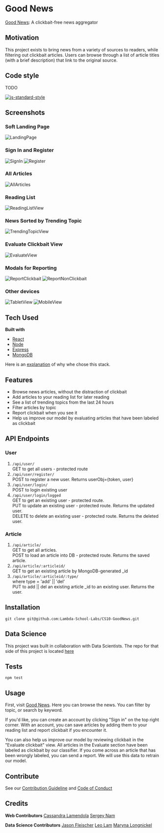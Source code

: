 # Good News
[Good News](https://labs7goodnews.herokuapp.com/): A clickbait-free news aggregator

## Motivation
This project exists to bring news from a variety of sources to readers, while filtering out clickbait articles. Users can browse through a list of article titles (with a brief description) that link to the original source.

## Code style
TODO

[![js-standard-style](https://img.shields.io/badge/code%20style-standard-brightgreen.svg?style=flat)](https://github.com/feross/standard)
 
## Screenshots
### Soft Landing Page
![LandingPage](ScreenShots/LandingPage.png)

### Sign In and Register
![SignIn](ScreenShots/SignIn.png)
![Register](ScreenShots/Register.png)

### All Articles
![AllArticles](ScreenShots/AllArticles.png)

### Reading List
![ReadingListView](ScreenShots/ReadingListView.png)

### News Sorted by Trending Topic
![TrendingTopicView](ScreenShots/TrendingTopicView.png)

### Evaluate Clickbait View
![EvaluateView](ScreenShots/EvaluateView.png)

### Modals for Reporting
![ReportClickbait](ScreenShots/ReportClickbait.png)
![ReportNonClickbait](ScreenShots/ReportNonClickbait.png)

### Other devices
![TabletView](ScreenShots/TabletView.png)
![MobileView](ScreenShots/MobileView.png)

## Tech Used
<b>Built with</b>
- [React](https://reactjs.org/)
- [Node](https://nodejs.org/en/)
- [Express](http://expressjs.com/)
- [MongoDB](https://www.mongodb.com/)

Here is an [explanation](https://github.com/Lambda-School-Labs/CS10-GoodNews/blob/master/explanation.md) of why whe chose this stack.

## Features
- Browse news articles, without the distraction of clickbait
- Add articles to your reading list for later reading
- See a list of trending topics from the last 24 hours
- Filter articles by topic
- Report clickbait when you see it
- Help us improve our model by evaluating articles that have been labeled as clickbait

## API Endpoints
### User
1. `/api/user/` \
GET to get all users - protected route
2. `/api/user/register/`\
POST to register a new user. Returns userObj={token, user}
3. `/api/user/login/` \
POST to login existing user
4. `/api/user/login/logged` \
GET to get an existing user - protected route. \
PUT to update an existing user - protected route. Returns the updated user. \
DELETE to delete an existing user - protected route. Returns the deleted user.

### Article
1. `/api/article/` \
GET to get all articles. \
POST to load an article into DB - protected route. Returns the saved article.
2. `/api/article/:articleid/` \
GET to get an existing article by MongoDB-generated _id
3. `/api/article/:articleid/:type/` \
where type = 'add' || 'del' \
PUT to add || del an existing article _id to an existing user. Returns the user.

## Installation
`git clone git@github.com:Lambda-School-Labs/CS10-GoodNews.git`

## Data Science
This project was built in collaboration with Data Scientists. The repo for that side of this project is located [here](https://github.com/Lambda-School-Labs/DS-GoodNews)

## Tests
```
npm test
``` 

## Usage
First, visit [Good News](https://labs7goodnews.herokuapp.com/). Here you can browse the news. You can filter by topic, or search by keyword. 

If you'd like, you can create an account by clicking "Sign in" on the top right corner. With an account, you can save articles by adding them to your reading list and report clickbait if you encounter it. 

You can also help us improve our model by reviewing clickbait in the "Evaluate clickbait" view. All articles in the Evaluate section have been labeled as clickbait by our classifier. If you come across an article that has been wrongly labeled, you can send a report. We will use this data to retrain our model.

## Contribute
See our [Contribution Guideline](https://github.com/Lambda-School-Labs/CS10-GoodNews/blob/master/contributing.md) and [Code of Conduct](https://github.com/Lambda-School-Labs/CS10-GoodNews/blob/master/codeOfConduct.md)

## Credits
<b>Web Contributors</b>
[Cassandra Lamendola](https://github.com/CassLamendola)
[Sergey Nam](https://github.com/sharp0111)

<b>Data Science Contributors</b>
[Jason Fleischer](https://github.com/JasonRJFleischer)
[Leo Lam](https://github.com/leocpp)
[Maryna Longnickel](https://github.com/MarynaLongnickel)